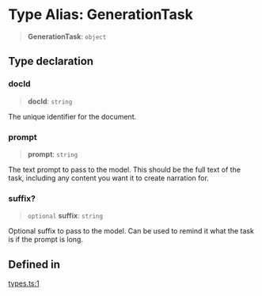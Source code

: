 # Type Alias: GenerationTask

> **GenerationTask**: `object`

## Type declaration

### docId

> **docId**: `string`

The unique identifier for the document.

### prompt

> **prompt**: `string`

The text prompt to pass to the model. This should be the full text of the task,
including any content you want it to create narration for.

### suffix?

> `optional` **suffix**: `string`

Optional suffix to pass to the model. Can be used to remind it what the task is
if the prompt is long.

## Defined in

[types.ts:1](https://github.com/edspencer/narrator-ai/blob/9728cb1b3e5041eeff1a44d2ebffcca474165895/packages/narrator-ai/src/types.ts#L1)
